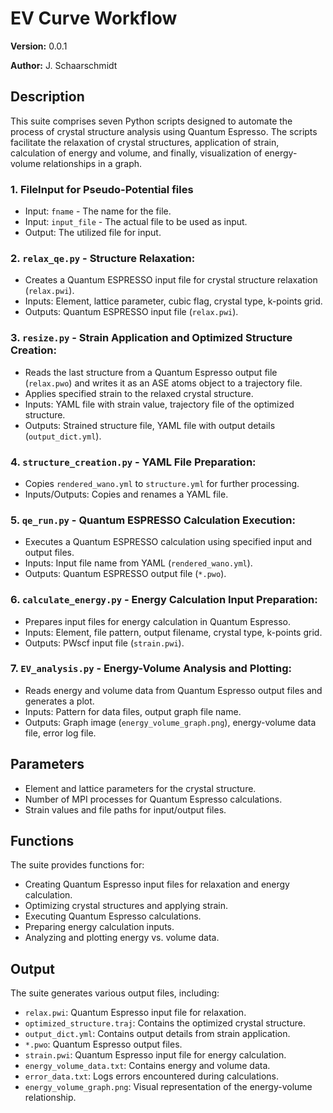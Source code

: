 # EV Curve Workflow

**Version:** 0.0.1

**Author:** J. Schaarschmidt

## Description
This suite comprises seven Python scripts designed to automate the process of crystal structure analysis using Quantum Espresso. The scripts facilitate the relaxation of crystal structures, application of strain, calculation of energy and volume, and finally, visualization of energy-volume relationships in a graph.

### 1. FileInput for Pseudo-Potential files
- Input: `fname` - The name for the file.
- Input: `input_file` - The actual file to be used as input.
- Output: The utilized file for input.

### 2. `relax_qe.py` - Structure Relaxation:
- Creates a Quantum ESPRESSO input file for crystal structure relaxation (`relax.pwi`).
- Inputs: Element, lattice parameter, cubic flag, crystal type, k-points grid.
- Outputs: Quantum ESPRESSO input file (`relax.pwi`).

### 3. `resize.py` - Strain Application and Optimized Structure Creation:
- Reads the last structure from a Quantum Espresso output file (`relax.pwo`) and writes it as an ASE atoms object to a trajectory file.
- Applies specified strain to the relaxed crystal structure.
- Inputs: YAML file with strain value, trajectory file of the optimized structure.
- Outputs: Strained structure file, YAML file with output details (`output_dict.yml`).

### 4. `structure_creation.py` - YAML File Preparation:
- Copies `rendered_wano.yml` to `structure.yml` for further processing.
- Inputs/Outputs: Copies and renames a YAML file.

### 5. `qe_run.py` - Quantum ESPRESSO Calculation Execution:
- Executes a Quantum ESPRESSO calculation using specified input and output files.
- Inputs: Input file name from YAML (`rendered_wano.yml`).
- Outputs: Quantum ESPRESSO output file (`*.pwo`).

### 6. `calculate_energy.py` - Energy Calculation Input Preparation:
- Prepares input files for energy calculation in Quantum Espresso.
- Inputs: Element, file pattern, output filename, crystal type, k-points grid.
- Outputs: PWscf input file (`strain.pwi`).

### 7. `EV_analysis.py` - Energy-Volume Analysis and Plotting:
- Reads energy and volume data from Quantum Espresso output files and generates a plot.
- Inputs: Pattern for data files, output graph file name.
- Outputs: Graph image (`energy_volume_graph.png`), energy-volume data file, error log file.

## Parameters
- Element and lattice parameters for the crystal structure.
- Number of MPI processes for Quantum Espresso calculations.
- Strain values and file paths for input/output files.

## Functions
The suite provides functions for:
- Creating Quantum Espresso input files for relaxation and energy calculation.
- Optimizing crystal structures and applying strain.
- Executing Quantum Espresso calculations.
- Preparing energy calculation inputs.
- Analyzing and plotting energy vs. volume data.

## Output
The suite generates various output files, including:
- `relax.pwi`: Quantum Espresso input file for relaxation.
- `optimized_structure.traj`: Contains the optimized crystal structure.
- `output_dict.yml`: Contains output details from strain application.
- `*.pwo`: Quantum Espresso output files.
- `strain.pwi`: Quantum Espresso input file for energy calculation.
- `energy_volume_data.txt`: Contains energy and volume data.
- `error_data.txt`: Logs errors encountered during calculations.
- `energy_volume_graph.png`: Visual representation of the energy-volume relationship.